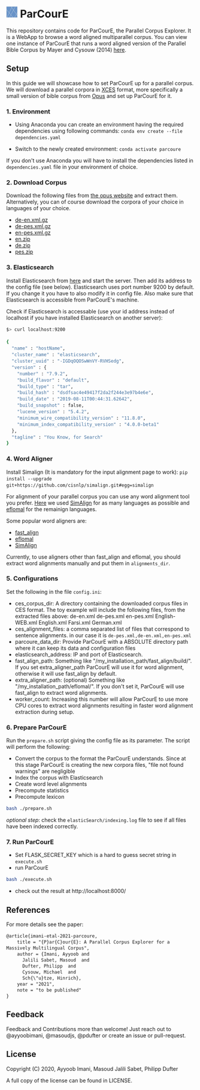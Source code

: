 <img src="static/favicon.png" alt="logo" width="30"/> ParCourE
=====

This repository contains code for ParCourE, the Parallel Corpus Explorer. It is a WebApp to browse a word aligned multiparallel corpus.
You can view one instance of ParCourE that runs a word aligned version of the Parallel Bible Corpus by Mayer and Cysouw (2014) [here](http://parcoure.cis.lmu.de/).


## Setup
In this guide we will showcase how to set ParCourE up for a parallel corpus. We will download a parallel corpora in [XCES](https://en.wikipedia.org/wiki/XCES#:~:text=XCES%20is%20an%20XML%20based,corpora%2C%20parallel%20corpora%20and%20other.) format, more specifically a small version of bible corpus from [Opus](https://opus.nlpl.eu/) and set up ParCourE for it. 

### 1. Environment

- Using Anaconda you can create an environment having the required dependencies using following commands:
`conda env create --file dependencies.yaml`

- Switch to the newly created environment:
`conda activate parcoure`

If you don't use Anaconda you will have to install the dependencies listed in `dependencies.yaml` file in your environment of choice.

### 2. Download Corpus

<!-- TODO which files? -->
Download the following files from [the opus website](https://opus.nlpl.eu/bible-uedin.php) and extract them. Alternatively, you can of course download the corpora of your choice in languages of your choice.
- [de-en.xml.gz](https://object.pouta.csc.fi/OPUS-bible-uedin/v1/xml/de-en.xml.gz)
- [de-pes.xml.gz](https://object.pouta.csc.fi/OPUS-bible-uedin/v1/xml/de-pes.xml.gz)
- [en-pes.xml.gz](https://object.pouta.csc.fi/OPUS-bible-uedin/v1/xml/en-pes.xml.gz)
- [en.zip](https://object.pouta.csc.fi/OPUS-bible-uedin/v1/xml/en.zip)
- [de.zip](https://object.pouta.csc.fi/OPUS-bible-uedin/v1/xml/de.zip)
- [pes.zip](https://object.pouta.csc.fi/OPUS-bible-uedin/v1/xml/pes.zip)

### 3. Elasticsearch

<!-- TODO is setting Elasticsearch up so straight forward? -->
Install Elasticsearch from [here](https://www.elastic.co/guide/en/elasticsearch/reference/current/getting-started-install.html) and start the server. Then add
its address to the config file (see below). Elasticsearch uses port number 9200 by default. If you change it you have to also modify it
in config file. Also make sure that Elasticsearch is accessible from ParCourE's machine.

Check if Elasticsearch is accessable (use your id address instead of localhost if you have installed Elasticsearch on another server): 

```bash
$> curl localhost:9200

{
  "name" : "hostName",
  "cluster_name" : "elasticsearch",
  "cluster_uuid" : "-IGDqOQOSwWnVY-RVHSedg",
  "version" : {
    "number" : "7.9.2",
    "build_flavor" : "default",
    "build_type" : "tar",
    "build_hash" : "dsdfsac4e49417f2da2f244e3e97b4e6e",
    "build_date" : "2019-08-11T00:44:31.62642",
    "build_snapshot" : false,
    "lucene_version" : "5.4.2",
    "minimum_wire_compatibility_version" : "11.8.0",
    "minimum_index_compatibility_version" : "4.0.0-beta1"
  },
  "tagline" : "You Know, for Search"
}

```

### 4. Word Aligner

Install Simalign (It is mandatory for the input alignment page to work):
`pip install --upgrade git+https://github.com/cisnlp/simalign.git#egg=simalign`

For alignment of your parallel corpus you can use any word alignment tool you prefer. [Here](http://parcoure.cis.lmu.de/) we used [SimAlign](https://github.com/cisnlp/simalign) for as many languages as possible and [eflomal](https://github.com/robertostling/eflomal) for the remainign languages. 

Some popular word aligners are: 
- [fast_align](https://github.com/clab/fast_align)
- [eflomal](https://github.com/robertostling/eflomal)
- [SimAlign](https://github.com/cisnlp/simalign) 

Currently, to use aligners other than fast_align and eflomal, you should extract word alignments manually 
and put them in `alignments_dir`. 

### 5. Configurations

Set the following in the file `config.ini`: 
 - ces_corpus_dir: A directory containing the downloaded corpus files in CES format. The toy example will include the following files, from the extracted files above: 
    de-en.xml
    de-pes.xml
    en-pes.xml
    English-WEB.xml
    English.xml
    Farsi.xml
    German.xml
 - ces_alignment_files: a comma separated list of files that correspond to sentence alignments. in our case it is `de-pes.xml,de-en.xml,en-pes.xml`
 - parcoure_data_dir: Provide ParCourE with a ABSOLUTE directory path where it can keep its data and configuration files
 - elasticsearch_address: IP and port of Elasticsearch.
 - fast_align_path: Something like "/my_installation_path/fast_align/build/". If you set extra_aligner_path ParCourE will use it for word alignment, otherwise it will use fast_align by default.
 - extra_aligner_path: (optional) Something like "/my_installation_path/eflomal/". If you don't set it, ParCourE will use fast_align to extract word alignments.  <!-- TODO why does it use fast_align and not eflomal by default? -->
 - worker_count: Increasing this number will allow ParCourE to use more CPU cores to extract word alignments resulting in faster word alignment extraction during setup.


### 6. Prepare ParCourE
Run the `prepare.sh` script giving the config file as its parameter. The script will perform the following:
- Convert the corpus to the format the ParCourE understands. Since at this stage ParCourE is creating the new corpora files, "file not found warnings" are negligible
- Index the corpus with Elasticsearch
- Create word level alignments
- Precompute statistics
- Precompute lexicon

```bash
bash ./prepare.sh
```

*optional step*: check the `elasticSearch/indexing.log` file to see if all files have been indexed correctly.

### 7. Run ParCourE
- Set FLASK_SECRET_KEY which is a hard to guess secret string in `execute.sh`
- run ParCourE
```bash
bash ./execute.sh
```
- check out the result at http://localhost:8000/


## References
For more details see the paper: 
```
@article{imani-etal-2021-parcoure,
    title = "{P}ar{C}our{E}: A Parallel Corpus Explorer for a Massively Multilingual Corpus",
    author = {Imani, Ayyoob and 
      Jalili Sabet, Masoud  and
      Dufter, Philipp  and
      Cysouw, Michael  and
      Sch{\"u}tze, Hinrich},
    year = "2021",
    note = "to be published"
}
```


## Feedback
Feedback and Contributions more than welcome! Just reach out to @ayyoobimani, @masoudjs, @pdufter or create an issue or pull-request.


<!--
---------------
## FAQ
-->



## License
Copyright (C) 2020, Ayyoob Imani, Masoud Jalili Sabet, Philipp Dufter

A full copy of the license can be found in LICENSE.

